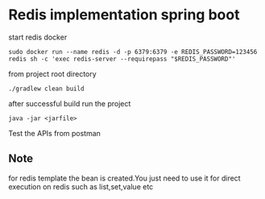 # Redis implementation spring boot

start redis docker

```
sudo docker run --name redis -d -p 6379:6379 -e REDIS_PASSWORD=123456 redis sh -c 'exec redis-server --requirepass "$REDIS_PASSWORD"'

```

from project root directory

```
./gradlew clean build

```
after successful build run the project

```
java -jar <jarfile>

```

Test the APIs from postman

## Note
for redis template the bean is created.You just need to use it for direct execution on redis such as list,set,value etc
